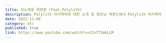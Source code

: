 ```yaml
---
title: 모노레포 희망편 (Feat.Polylith)
description: Polylith 아키텍처에 대한 소개 및 팜모닝 백엔드에서 Polylith 아키텍처를 도입한 경험을 소개합니다.
date: 2022-11-08
category: etc
published: true
link: https://www.youtube.com/watch?v=CCo7T3m6LLM
---
```

